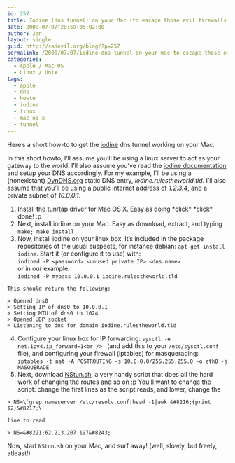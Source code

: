 ```yaml
---
id: 257
title: Iodine (dns tunnel) on your Mac (to escape those evil firewalls)
date: 2008-07-07T20:59:05+02:00
author: Jan
layout: single
guid: http://sadevil.org/blog/?p=257
permalink: /2008/07/07/iodine-dns-tunnel-on-your-mac-to-escape-those-evil-firewalls/
categories:
  - Apple / Mac OS
  - Linux / Unix
tags:
  - apple
  - dns
  - howto
  - iodine
  - linux
  - mac os x
  - tunnel
---
```

Here&#8217;s a short how-to to get the <a href="http://code.kryo.se/iodine/" target="_blank">iodine</a> dns tunnel working on your Mac.

In this short howto, I&#8217;ll assume you&#8217;ll be using a linux server to act as your gateway to the world. I&#8217;ll also assume you&#8217;ve read the <a href="http://code.kryo.se/iodine/README.txt" target="_blank">iodine documentation</a> and setup your DNS accordingly. For my example, I&#8217;ll be using a (nonexistant) <a href="http://www.dyndns.org" target="_blank">DynDNS.org</a> static DNS entry, _iodine.rulestheworld.tld_. I&#8217;ll also assume that you&#8217;ll be using a public internet address of _1.2.3.4_, and a private subnet of _10.0.0.1_.

  1. Install the <a href="http://www-user.rhrk.uni-kl.de/~nissler/tuntap/" target="_blank">tun/tap</a> driver for Mac OS X. Easy as doing \*click\* \*click\* done! :p
  2. Next, install iodine on your Mac. Easy as download, extract, and typing `make; make install`
  3. Now, install iodine on your linux box. It&#8217;s included in the package repositories of the usual suspects, for instance debian: `apt-get install iodine`. 
    Start it (or configure it to use) with:  
    `iodined -P <password> <unused private IP> <dns name>`  
    or in our example:  
    `iodined -P mypass 10.0.0.1 iodine.rulestheworld.tld`
    
    This should return the following:
    
    > Opened dns0  
    > Setting IP of dns0 to 10.0.0.1  
    > Setting MTU of dns0 to 1024  
    > Opened UDP socket  
    > Listening to dns for domain iodine.rulestheworld.tld

  4. Configure your linux box for IP forwarding: `sysctl -e net.ipv4.ip_forward=1<br />
` (and add this to your `/etc/sysctl.conf` file), and configuring your firewall (iptables) for masquerading:  
    `iptables -t nat -A POSTROUTING -s 10.0.0.0/255.255.255.0 -o eth0 -j MASQUERADE`
  5. Next, download <a href="http://www.doeshosting.com/code/NStun.sh" target="_blank">NStun.sh</a>, a very handy script that does all the hard work of changing the routes and so on :p 
    You&#8217;ll want to change the script: change the first lines as the script reads, and lower, change the 
    
    > NS=\`grep nameserver /etc/resolv.conf|head -1|awk &#8216;{print $2}&#8217;\`
    
    line to read
    
    > NS=&#8221;62.213.207.197&#8243;

Now, start `NStun.sh` on your Mac, and surf away! (well, slowly, but freely, atleast!)